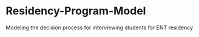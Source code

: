 # Residency-Program-Model
Modeling the decision process for interviewing students for ENT residency
